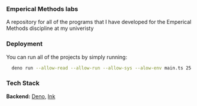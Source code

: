 
### Emperical Methods labs

A repository for all of the programs that I have developed for the Emperical Methods discipline at my univeristy


### Deployment

You can run all of the projects by simply running:

```bash
  deno run --allow-read --allow-run --allow-sys --alow-env main.ts 25
```

### Tech Stack

**Backend:** [Deno](https://github.com/denoland/deno), [Ink](https://github.com/vadimdemedes/ink)


